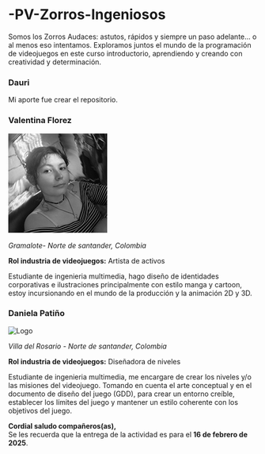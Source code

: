 # -PV-Zorros-Ingeniosos
Somos los Zorros Audaces: astutos, rápidos y siempre un paso adelante... o al menos eso intentamos. Exploramos juntos el mundo de la programación de videojuegos en este curso introductorio, aprendiendo y creando con creatividad y determinación.
### Dauri
Mi aporte fue crear el repositorio.


 ### **Valentina Florez**
![Foto](Valentina_F/foto.jpg)

_Gramalote- Norte de santander, Colombia_

**Rol industria de videojuegos:** Artista de activos

Estudiante de ingenieria multimedia, hago diseño de identidades corporativas e ilustraciones principalmente con estilo manga y cartoon, estoy incursionando en el mundo de la producción y la animación 2D y 3D.

### **Daniela Patiño**

<img src="https://github.com/Alexa0511/-PV-Zorros-Ingeniosos/blob/Daniela/Daniela_P/DanielaPatino.jpg?raw=true" alt="Logo" width="300" />

_Villa del Rosario - Norte de santander, Colombia_

**Rol industria de videojuegos:** Diseñadora de niveles

Estudiante de ingenieria multimedia, me encargare de crear los niveles y/o las misiones del videojuego. Tomando en cuenta el arte conceptual y en el documento de diseño del juego (GDD), para crear un entorno creíble, establecer los límites del juego y mantener un estilo coherente con los objetivos del juego.


**Cordial saludo compañeros(as),**  
Se les recuerda que la entrega de la actividad es para el **16 de febrero de 2025**.